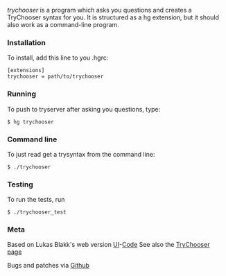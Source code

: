 *trychooser* is a program which asks you questions and creates a TryChooser syntax for you. It is structured as a hg extension, but it should also work as a command-line program.

### Installation

To install, add this line to you .hgrc:

    [extensions]
    trychooser = path/to/trychooser


### Running

To push to tryserver after asking you questions, type:

    $ hg trychooser


### Command line

To just read get a trysyntax from the command line:

    $ ./trychooser


### Testing

To run the tests, run

    $ ./trychooser_test


### Meta

Based on Lukas Blakk's web version [UI](http://people.mozilla.org/~lsblakk/trychooser/trychooser.html)-[Code](http://hg.mozilla.org/build/tools/trychooser)
See also the [TryChooser page](https://wiki.mozilla.org/ReleaseEngineering/TryChooser)

Bugs and patches via [Github](https://github.com/pbiggar/trychooser)
